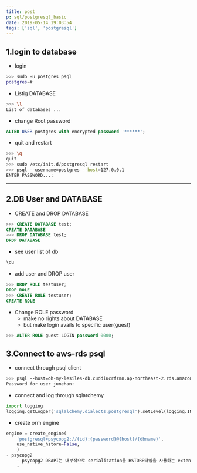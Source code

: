 ```yaml
---
title: post
p: sql/postgresql_basic
date: 2019-05-14 19:03:54
tags: ['sql', 'postgresql']
---
```


## 1.login to database
- login
```bash
>>> sudo -u postgres psql
postgres=#
```
- Listig DATABASE
```bash
>>> \l
List of databases ...
```

- change Root password
```sql
ALTER USER postgres with encrypted password '******';
```

- quit and restart
```bash
>>> \q
quit
>>> sudo /etc/init.d/postgresql restart
>>> psql --username=postgres --host=127.0.0.1
ENTER PASSWORD...:
```
***
## 2.DB User and DATABASE

- CREATE and DROP DATABASE
```sql
>>> CREATE DATABASE test;
CREATE DATABASE
>>> DROP DATABASE test;
DROP DATABASE
```

- see user list of db
```sql
\du
```
- add user and DROP user
```sql
>>> DROP ROLE testuser;
DROP ROLE
>>> CREATE ROLE testuser;
CREATE ROLE
```
- Change ROLE password
    - make no rights about DATABASE
    - but make login avails to specific user(guest)
```sql
>>> ALTER ROLE guest LOGIN password 0000;
```
## 3.Connect to aws-rds psql
- connect through psql client
```bash
>>> psql --host=oh-my-lesiles-db.cuddiucrfzmn.ap-northeast-2.rds.amazonaws.com --port=5432 --username=junehan --password --dbname=oh_my_lesiles_db
Password for user junehan:
```

- connect and log through sqlarchemy
```python
import logging
logging.getLogger('sqlalchemy.dialects.postgresql').setLevel(logging.INFO)
```
- create orm engine
```python
engine = create_engine(
    'postgresql+psycopg2://{id}:{password}@{host}/{dbname}',
    use_native_hstore=False,
    )
- psycopg2
    - psycopg2 DBAPI는 내부적으로 serialization을 HSTORE타입을 사용하는 extension을 포함한다.
    - 
```
